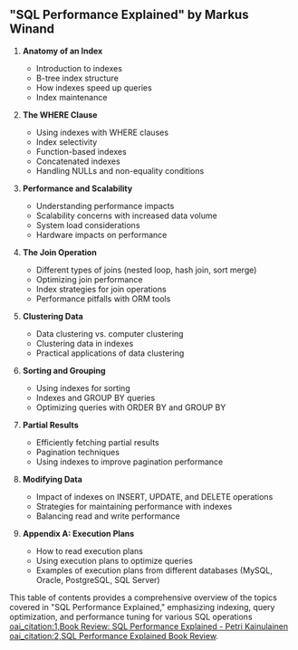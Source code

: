 ## "SQL Performance Explained" by Markus Winand

1. **Anatomy of an Index**
   - Introduction to indexes
   - B-tree index structure
   - How indexes speed up queries
   - Index maintenance

2. **The WHERE Clause**
   - Using indexes with WHERE clauses
   - Index selectivity
   - Function-based indexes
   - Concatenated indexes
   - Handling NULLs and non-equality conditions

3. **Performance and Scalability**
   - Understanding performance impacts
   - Scalability concerns with increased data volume
   - System load considerations
   - Hardware impacts on performance

4. **The Join Operation**
   - Different types of joins (nested loop, hash join, sort merge)
   - Optimizing join performance
   - Index strategies for join operations
   - Performance pitfalls with ORM tools

5. **Clustering Data**
   - Data clustering vs. computer clustering
   - Clustering data in indexes
   - Practical applications of data clustering

6. **Sorting and Grouping**
   - Using indexes for sorting
   - Indexes and GROUP BY queries
   - Optimizing queries with ORDER BY and GROUP BY

7. **Partial Results**
   - Efficiently fetching partial results
   - Pagination techniques
   - Using indexes to improve pagination performance

8. **Modifying Data**
   - Impact of indexes on INSERT, UPDATE, and DELETE operations
   - Strategies for maintaining performance with indexes
   - Balancing read and write performance

9. **Appendix A: Execution Plans**
   - How to read execution plans
   - Using execution plans to optimize queries
   - Examples of execution plans from different databases (MySQL, Oracle, PostgreSQL, SQL Server)

This table of contents provides a comprehensive overview of the topics covered in "SQL Performance Explained," emphasizing indexing, query optimization, and performance tuning for various SQL operations [oai_citation:1,Book Review: SQL Performance Explained - Petri Kainulainen](https://www.petrikainulainen.net/reviews/book-review-sql-performance-explained/) [oai_citation:2,SQL Performance Explained Book Review](https://rieckpil.de/review-sql-performance-explained/).